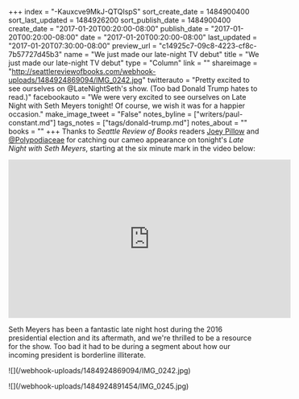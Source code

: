+++
index = "-Kauxcve9MkJ-QTQIspS"
sort_create_date = 1484900400
sort_last_updated = 1484926200
sort_publish_date = 1484900400
create_date = "2017-01-20T00:20:00-08:00"
publish_date = "2017-01-20T00:20:00-08:00"
date = "2017-01-20T00:20:00-08:00"
last_updated = "2017-01-20T07:30:00-08:00"
preview_url = "c14925c7-09c8-4223-cf8c-7b57727d45b3"
name = "We just made our late-night TV debut"
title = "We just made our late-night TV debut"
type = "Column"
link = ""
shareimage = "http://seattlereviewofbooks.com/webhook-uploads/1484924869094/IMG_0242.jpg"
twitterauto = "Pretty excited to see ourselves on @LateNightSeth's show. (Too bad Donald Trump hates to read.)"
facebookauto = "We were very excited to see ourselves on Late Night with Seth Meyers tonight! Of course, we wish it was for a happier occasion."
make_image_tweet = "False"
notes_byline = ["writers/paul-constant.md"]
tags_notes = ["tags/donald-trump.md"]
notes_about = ""
books = ""
+++
Thanks to *Seattle Review of Books* readers [Joey Pillow](https://twitter.com/ThoreauPillow) and [@Polypodiaceae](https://twitter.com/Polypodiaceae) for catching our cameo appearance on tonight's *Late Night with Seth Meyers*, starting at the six minute mark in the video below:

<iframe width="560" height="315" src="https://www.youtube.com/embed/Pep_2gRJ3pw?rel=0" frameborder="0" allowfullscreen></iframe>

Seth Meyers has been a fantastic late night host during the 2016 presidential election and its aftermath, and we're thrilled to be a resource for the show. Too bad it had to be during a segment about how our incoming president is borderline illiterate.

<p class="image">![](/webhook-uploads/1484924869094/IMG_0242.jpg)</p>

<p class="image">![](/webhook-uploads/1484924891454/IMG_0245.jpg)</p>